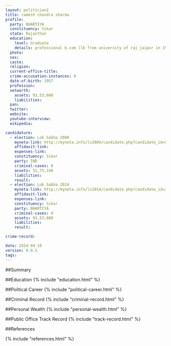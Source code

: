 ```yaml
---
layout: politician2
title: ramesh chandra sharma
profile: 
  party: BHARTIYA
  constituency: Sikar
  state: Rajasthan
  education: 
    level: Graduate
    details: professional b.com llb from university of raj jaipur in 1984
  photo: 
  sex: 
  caste: 
  religion: 
  current-office-title: 
  crime-accusation-instances: 0
  date-of-birth: 1957
  profession: 
  networth: 
    assets: 93,53,600
    liabilities: 
  pan: 
  twitter: 
  website: 
  youtube-interview: 
  wikipedia: 

candidature: 
  - election: Lok Sabha 2009
    myneta-link: http://myneta.info/ls2009/candidate.php?candidate_id=5831
    affidavit-link: 
    expenses-link: 
    constituency: Sikar 
    party: IND
    criminal-cases: 0
    assets: 31,75,148
    liabilities: 
    result:  
  - election: Lok Sabha 2014
    myneta-link: http://myneta.info/ls2014/candidate.php?candidate_id=2346
    affidavit-link: 
    expenses-link: 
    constituency: Sikar 
    party: BHARTIYA
    criminal-cases: 0
    assets: 93,53,600
    liabilities: 
    result:  

crime-record: 

date: 2014-04-10
version: 0.0.5
tags: 
---
```


##Summary


##Education
{% include "education.html" %}


##Political Career
{% include "political-career.html" %}


##Criminal Record
{% include "criminal-record.html" %}


##Personal Wealth
{% include "personal-wealth.html" %}


##Public Office Track Record
{% include "track-record.html" %}


##References


{% include "references.html" %}
